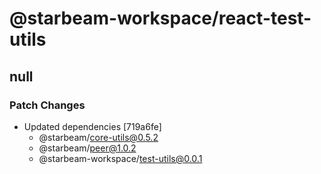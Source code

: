 # @starbeam-workspace/react-test-utils

## null

### Patch Changes

- Updated dependencies [719a6fe]
  - @starbeam/core-utils@0.5.2
  - @starbeam/peer@1.0.2
  - @starbeam-workspace/test-utils@0.0.1
